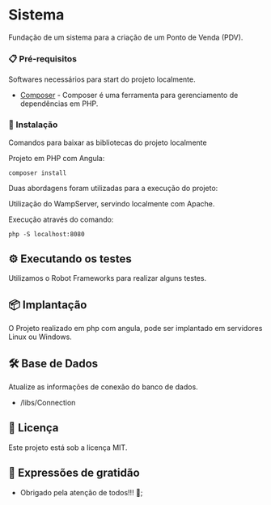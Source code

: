 # Sistema

Fundação de um sistema para a criação de um Ponto de Venda (PDV).

### 📋 Pré-requisitos

Softwares necessários para start do projeto localmente.

* [Composer](https://getcomposer.org/download/) - Composer é uma ferramenta para gerenciamento de dependências em PHP.

### 🔧 Instalação

Comandos para baixar as bibliotecas do projeto localmente

Projeto em PHP com Angula:

```
composer install
```

Duas abordagens foram utilizadas para a execução do projeto:

Utilização do WampServer, servindo localmente com Apache.

Execução através do comando:

```
php -S localhost:8080
```

## ⚙️ Executando os testes

Utilizamos o Robot Frameworks para realizar alguns testes.

## 📦 Implantação

O Projeto realizado em php com angula, pode ser implantado em servidores Linux ou Windows.

## 🛠️ Base de Dados

Atualize as informações de conexão do banco de dados.

* /libs/Connection


## 📄 Licença

Este projeto está sob a licença MIT.

## 🎁 Expressões de gratidão

* Obrigado pela atenção de todos!!! 📢;